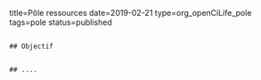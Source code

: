 title=Pôle ressources
date=2019-02-21
type=org_openCiLife_pole
tags=pole
status=published
~~~~~~

## Objectif


## ....